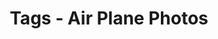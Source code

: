 ---
layout: "journal_by_tag"
tag: "airplane"
title: "Tags - Air Plane Photos"
permalink: "/blog/tag/airplane/"
header-img: "/img/posts/2023/ScottAFBAirShow/ScottAFBAirShow-4.jpg" 
---